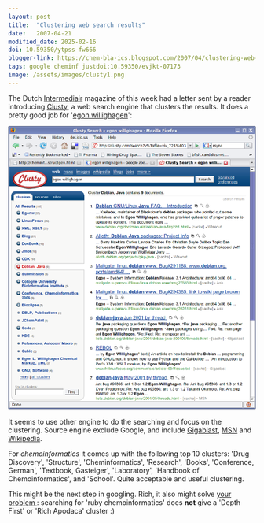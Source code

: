 ```yaml
---
layout: post
title:  "Clustering web search results"
date:   2007-04-21
modified_date: 2025-02-16
doi: 10.59350/ytpss-fw666
blogger-link: https://chem-bla-ics.blogspot.com/2007/04/clustering-web-search-results.html
tags: google cheminf justdoi:10.59350/evjkt-07173
image: /assets/images/clusty1.png
---
```


The Dutch [Intermediair](http://www.intermediair.nl/) magazine of this week had a letter sent by a reader introducing
[Clusty](http://clusty.com/), a web search engine that clusters the results. It does a pretty good job for
'[egon willighagen](http://clusty.com/search?input-form=clusty-simple&v%3Asources=webplus&query=egon+willighagen)':

![](/assets/images/clusty1.png)

It seems to use other engine to do the searching and focus on the clustering. Source engine exclude Google, and include
[Gigablast](http://gigablast.com/), [MSN](http://www.msn.com/) and [Wikipedia](http://wikipedia.org/).

For *chemoinformatics* it comes up with the following top 10 clusters: 'Drug Discovery', 'Structure', 'Cheminformatics',
'Research', 'Books', 'Conference, German', 'Textbook, Gasteiger', 'Laboratory', 'Handbook of Chemoinformatics', and
'School'. Quite acceptable and useful clustering.

This might be the next step in googling. Rich, it also might solve [your problem <i class="fa-solid fa-recycle fa-xs"></i>](https://doi.org/10.59350/evjkt-07173):
searching for 'ruby chemoinformatics' does **not** give a 'Depth First' or 'Rich Apodaca' cluster :)
